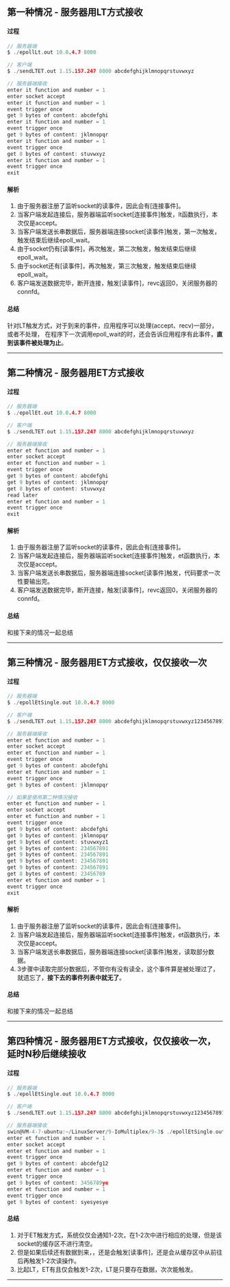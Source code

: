 ## 第一种情况 - 服务器用LT方式接收
#### 过程
~~~c
// 服务器端
$ ./epollLt.out 10.0.4.7 8000

// 客户端
$ ./sendLTET.out 1.15.157.247 8000 abcdefghijklmnopqrstuvwxyz

// 服务器端接收
enter it function and number = 1
enter socket accept
enter it function and number = 1
event trigger once
get 9 bytes of content: abcdefghi
enter it function and number = 1
event trigger once
get 9 bytes of content: jklmnopqr
enter it function and number = 1
event trigger once
get 8 bytes of content: stuvwxyz
enter it function and number = 1
event trigger once
exit
~~~
#### 解析
1. 由于服务器注册了监听socket的读事件，因此会有[连接事件]。
2. 当客户端发起连接后，服务器端监听socket[连接事件]触发，lt函数执行，本次仅是accept。
3. 当客户端发送长串数据后，服务器端连接socket[读事件]触发，第一次触发，触发结束后继续epoll_wait。
4. 由于socket仍有[读事件]，再次触发，第二次触发，触发结束后继续epoll_wait。
5. 由于socket还有[读事件]，再次触发，第三次触发，触发结束后继续epoll_wait。
6. 客户端发送数据完毕，断开连接，触发[读事件]，revc返回0，关闭服务器的connfd。
#### 总结
针对LT触发方式，对于到来的事件，应用程序可以处理(accept、recv)一部分，或者不处理，
在程序下一次调用epoll_wait的时，还会告诉应用程序有此事件，**直到该事件被处理为止**。
- - -

## 第二种情况 - 服务器用ET方式接收
#### 过程
~~~c
// 服务器端
$ ./epollEt.out 10.0.4.7 8000

// 客户端
$ ./sendLTET.out 1.15.157.247 8000 abcdefghijklmnopqrstuvwxyz

// 服务器端接收
enter et function and number = 1
enter socket accept
enter et function and number = 1
event trigger once
get 9 bytes of content: abcdefghi
get 9 bytes of content: jklmnopqr
get 8 bytes of content: stuvwxyz
read later
enter et function and number = 1
event trigger once
exit
~~~
#### 解析
1. 由于服务器注册了监听socket的读事件，因此会有[连接事件]。
2. 当客户端发起连接后，服务器端监听socket[连接事件]触发，et函数执行，本次仅是accept。
3. 当客户端发送长串数据后，服务器端连接socket[读事件]触发，代码要求一次性要输出完。
4. 客户端发送数据完毕，断开连接，触发[读事件]，revc返回0，关闭服务器的connfd。
#### 总结
和接下来的情况一起总结
- - -

## 第三种情况 - 服务器用ET方式接收，仅仅接收一次
#### 过程
~~~c
// 服务器端
$ ./epollEtSingle.out 10.0.4.7 8000

// 客户端
$ ./sendLTET.out 1.15.157.247 8000 abcdefghijklmnopqrstuvwxyz123456789123456789123456789123456789123456789

// 服务器端接收
enter et function and number = 1
enter socket accept
enter et function and number = 1
event trigger once
get 9 bytes of content: abcdefghi
enter et function and number = 1
event trigger once
get 9 bytes of content: jklmnopqr

// 如果是使用第二种情况接收
enter et function and number = 1
enter socket accept
enter et function and number = 1
event trigger once
get 9 bytes of content: abcdefghi
get 9 bytes of content: jklmnopqr
get 9 bytes of content: stuvwxyz1
get 9 bytes of content: 234567891
get 9 bytes of content: 234567891
get 9 bytes of content: 234567891
get 9 bytes of content: 234567891
get 8 bytes of content: 23456789
enter et function and number = 1
event trigger once
exit
~~~
#### 解析
1. 由于服务器注册了监听socket的读事件，因此会有[连接事件]。
2. 当客户端发起连接后，服务器端监听socket[连接事件]触发，et函数执行，本次仅是accept。
3. 当客户端发送长串数据后，服务器端连接socket[读事件]触发，读取部分数据。
4. 3步骤中读取完部分数据后，不管你有没有读全，这个事件算是被处理过了，就遗忘了，**接下去的事件列表中就无了**。
#### 总结
和接下来的情况一起总结
- - -

## 第四种情况 - 服务器用ET方式接收，仅仅接收一次，延时N秒后继续接收
#### 过程
~~~c
// 服务器端
$ ./epollEtSingle.out 10.0.4.7 8000

// 客户端
$ ./sendLTET.out 1.15.157.247 8000 abcdefghijklmnopqrstuvwxyz123456789123456789123456789123456789123456789

// 服务器端接收
swin@VM-4-7-ubuntu:~/LinuxServer/9-IoMultiplex/9-3$ ./epollEtSingle.out 10.0.4.7 8000
enter et function and number = 1
enter socket accept
enter et function and number = 1
event trigger once
get 9 bytes of content: abcdefg12
enter et function and number = 1
event trigger once
get 9 bytes of content: 3456789ye
enter et function and number = 1
event trigger once
get 9 bytes of content: syesyesye
~~~
#### 总结
1. 对于ET触发方式，系统仅仅会通知1-2次，在1-2次中进行相应的处理，但是该socket的缓存区不进行清空。
2. 但是如果后续还有数据到来，，还是会触发[读事件]，还是会从缓存区中从前往后再触发1-2次读操作。
3. 比起LT，ET有且仅会触发1-2次，LT是只要存在数据，次次能触发。
- - -


